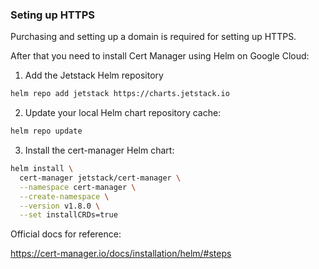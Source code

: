 ### Seting up HTTPS

Purchasing and setting up a domain is required for setting up HTTPS.

After that you need to install Cert Manager using Helm on Google Cloud:

1. Add the Jetstack Helm repository

```sh
helm repo add jetstack https://charts.jetstack.io
```

2. Update your local Helm chart repository cache:

```sh
helm repo update
```

3. Install the cert-manager Helm chart:

```sh
helm install \
  cert-manager jetstack/cert-manager \
  --namespace cert-manager \
  --create-namespace \
  --version v1.8.0 \
  --set installCRDs=true
```

Official docs for reference:

https://cert-manager.io/docs/installation/helm/#steps
